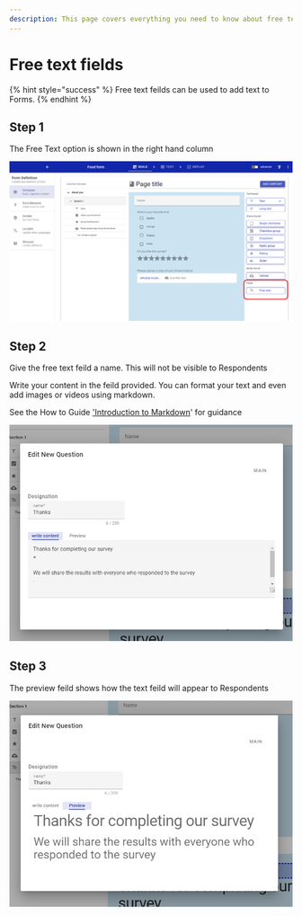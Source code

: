 ```yaml
---
description: This page covers everything you need to know about free text fields
---
```


# Free text fields

{% hint style="success" %}
Free text feilds can be used to add text to Forms.
{% endhint %}

## Step 1

The Free Text option is shown in the right hand column

![](<../../../.gitbook/assets/image (325).png>)

## Step 2

Give the free text feild a name.  This will not be visible to Respondents

Write your content in the feild provided.   You can format your text and even add images or videos using markdown.  &#x20;

See the How to Guide ['Introduction to Markdown](../introduction-to-markdown.md)' for guidance

![](<../../../.gitbook/assets/image (316).png>)

## Step 3

The preview feild shows how the text feild will appear to Respondents

![](<../../../.gitbook/assets/image (319).png>)


